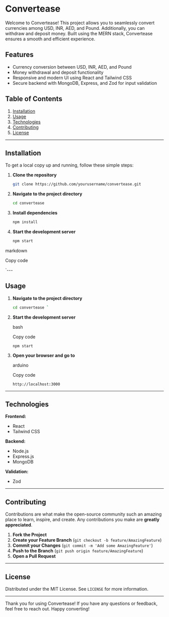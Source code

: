 # Convertease

Welcome to Convertease! This project allows you to seamlessly convert currencies among USD, INR, AED, and Pound. Additionally, you can withdraw and deposit money. Built using the MERN stack, Convertease ensures a smooth and efficient experience.

## Features

- Currency conversion between USD, INR, AED, and Pound
- Money withdrawal and deposit functionality
- Responsive and modern UI using React and Tailwind CSS
- Secure backend with MongoDB, Express, and Zod for input validation



## Table of Contents

1. [Installation](#installation)
2. [Usage](#usage)
3. [Technologies](#technologies)
4. [Contributing](#contributing)
5. [License](#license)

---

## Installation

To get a local copy up and running, follow these simple steps:

1. **Clone the repository**
   ```bash
   git clone https://github.com/yourusername/convertease.git
2. **Navigate to the project directory**
   ```bash
   cd convertease
3. **Install dependencies**
   ```bash
   npm install
4. **Start the development server**
   ```bash
   npm start
markdown

Copy code

`---

## Usage

1. **Navigate to the project directory**
   ```bash
   cd convertease `

1.  **Start the development server**

    bash

    Copy code

    `npm start`

2.  **Open your browser and go to**

    arduino

    Copy code

    `http://localhost:3000`

* * * * *

Technologies
------------

**Frontend:**

-   React
-   Tailwind CSS

**Backend:**

-   Node.js
-   Express.js
-   MongoDB

**Validation:**

-   Zod

* * * * *

Contributing
------------

Contributions are what make the open-source community such an amazing place to learn, inspire, and create. Any contributions you make are **greatly appreciated**.

1.  **Fork the Project**
2.  **Create your Feature Branch** (`git checkout -b feature/AmazingFeature`)
3.  **Commit your Changes** (`git commit -m 'Add some AmazingFeature'`)
4.  **Push to the Branch** (`git push origin feature/AmazingFeature`)
5.  **Open a Pull Request**

* * * * *

License
-------

Distributed under the MIT License. See `LICENSE` for more information.

* * * * *

Thank you for using Convertease! If you have any questions or feedback, feel free to reach out. Happy converting!



